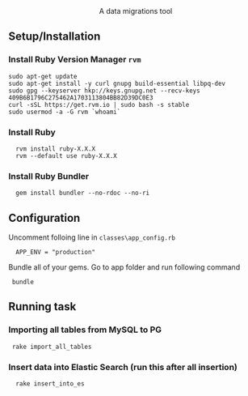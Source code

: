 <div align="center">
  A data migrations tool
</div>

## Setup/Installation
 
  ### Install Ruby Version Manager `rvm`
  ```
  sudo apt-get update
  sudo apt-get install -y curl gnupg build-essential libpq-dev
  sudo gpg --keyserver hkp://keys.gnupg.net --recv-keys 409B6B1796C275462A1703113804BB82D39DC0E3
  curl -sSL https://get.rvm.io | sudo bash -s stable
  sudo usermod -a -G rvm `whoami`

  ```
   
  ### Install Ruby 

  ```
    rvm install ruby-X.X.X
    rvm --default use ruby-X.X.X
  ```

  ### Install Ruby Bundler
  ```
    gem install bundler --no-rdoc --no-ri
  ```

## Configuration 
  Uncomment folloing line in `classes\app_config.rb`

```
  APP_ENV = "production"
```
  Bundle all of your gems. Go to app folder and run following command

  ```
   bundle
  ```

## Running task

### Importing all tables from MySQL to PG
```
 rake import_all_tables
```
### Insert data into Elastic Search (run this after all insertion)

```
  rake insert_into_es
```
